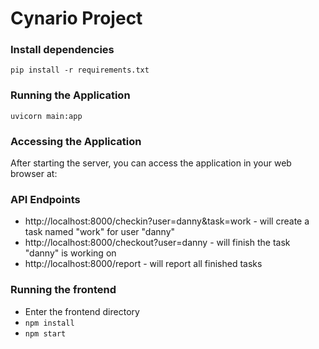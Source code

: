 # Cynario Project

### Install dependencies
`pip install -r requirements.txt`
### Running the Application
`uvicorn main:app`

### Accessing the Application
After starting the server, you can access the application in your web browser at:


### API Endpoints
* http://localhost:8000/checkin?user=danny&task=work - will create a task named "work" for user "danny"
* http://localhost:8000/checkout?user=danny - will finish the task "danny" is working on
* http://localhost:8000/report - will report all finished tasks

### Running the frontend
* Enter the frontend directory
* `npm install`
* `npm start`
